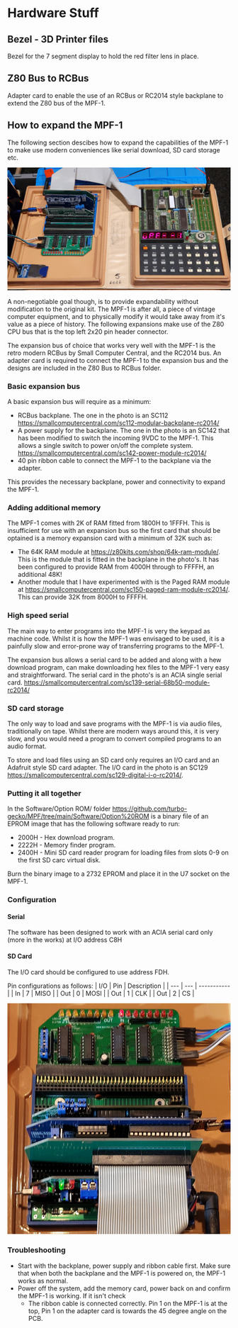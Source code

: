 # Hardware Stuff

## Bezel - 3D Printer files
Bezel for the 7 segment display to hold the red filter lens in place.

## Z80 Bus to RCBus
Adapter card to enable the use of an RCBus or RC2014 style backplane to extend the Z80 bus of the MPF-1.

## How to expand the MPF-1
The following section descibes how to expand the capabilities of the MPF-1 to make use modern conveniences like serial download, SD card storage etc.

![MPF-1 with expansion](https://github.com/turbo-gecko/MPF/blob/main/Hardware/MPF-1%20with%20RCBus.jpg)

A non-negotiable goal though, is to provide expandability without modification to the original kit. The MPF-1 is after all, a piece of vintage computer equipment, and to physically modify it would take away from it's value as a piece of history. The following expansions make use of the Z80 CPU bus that is the top left 2x20 pin header connector.

The expansion bus of choice that works very well with the MPF-1 is the retro modern RCBus by Small Computer Central, and the RC2014 bus. An adapter card is required to connect the MPF-1 to the expansion bus and the designs are included in the Z80 Bus to RCBus folder.

### Basic expansion bus
A basic expansion bus will require as a minimum:
- RCBus backplane. The one in the photo is an SC112 https://smallcomputercentral.com/sc112-modular-backplane-rc2014/
- A power supply for the backplane. The one in the photo is an SC142 that has been modified to switch the incoming 9VDC to the MPF-1. This allows a single switch to power on/off the complete system. https://smallcomputercentral.com/sc142-power-module-rc2014/
- 40 pin ribbon cable to connect the MPF-1 to the backplane via the adapter.

This provides the necessary backplane, power and connectivity to expand the MPF-1.

### Adding additional memory
The MPF-1 comes with 2K of RAM fitted from 1800H to 1FFFH. This is insufficient for use with an expansion bus so the first card that should be optained is a memory expansion card with a minimum of 32K such as:
- The 64K RAM module at https://z80kits.com/shop/64k-ram-module/. This is the module that is fitted in the backplane in the photo's. It has been configured to provide RAM from 4000H through to FFFFH, an additional 48K!
- Another module that I have experimented with is the Paged RAM module at https://smallcomputercentral.com/sc150-paged-ram-module-rc2014/. This can provide 32K from 8000H to FFFFH.

### High speed serial
The main way to enter programs into the MPF-1 is very the keypad as machine code. Whilst it is how the MPF-1 was envisaged to be used, it is a painfully slow and error-prone way of transferring programs to the MPF-1.

The expansion bus allows a serial card to be added and along with a hew download program, can make downloading hex files to the MPF-1 very easy and straightforward. The serial card in the photo's is an ACIA single serial card. https://smallcomputercentral.com/sc139-serial-68b50-module-rc2014/

### SD card storage
The only way to load and save programs with the MPF-1 is via audio files, traditionally on tape. Whilst there are modern ways around this, it is very slow, and you would need a program to convert compiled programs to an audio format.

To store and load files using an SD card only requires an I/O card and an Adafruit style SD card adapter. The I/O card in the photo is an SC129 https://smallcomputercentral.com/sc129-digital-i-o-rc2014/.

### Putting it all together
In the Software/Option ROM/ folder https://github.com/turbo-gecko/MPF/tree/main/Software/Option%20ROM is a binary file of an EPROM image that has the following software ready to run:
- 2000H - Hex download program.
- 2222H - Memory finder program.
- 2400H - Mini SD card reader program for loading files from slots 0-9 on the first SD carc virtual disk.

Burn the binary image to a 2732 EPROM and place it in the U7 socket on the MPF-1.

### Configuration

#### Serial
The software has been designed to work with an ACIA serial card only (more in the works) at I/O address C8H

#### SD Card
The I/O card should be configured to use address FDH.

Pin configurations as follows:
| I/O | Pin | Description |
| --- | --- | ----------- |
| In  |  7  | MISO        |
| Out |  0  | MOSI        |
| Out |  1  | CLK         |
| Out |  2  | CS          |

![Expansion Bus](https://github.com/turbo-gecko/MPF/blob/main/Hardware/RCBus-1.jpg)

### Troubleshooting
- Start with the backplane, power supply and ribbon cable first. Make sure that when both the backplane and the MPF-1 is powered on, the MPF-1 works as normal.
- Power off the system, add the memory card, power back on and confirm the MPF-1 is working. If it isn't check
  - The ribbon cable is connected correctly. Pin 1 on the MPF-1 is at the top, Pin 1 on the adapter card is towards the 45 degree angle on the PCB.
  
